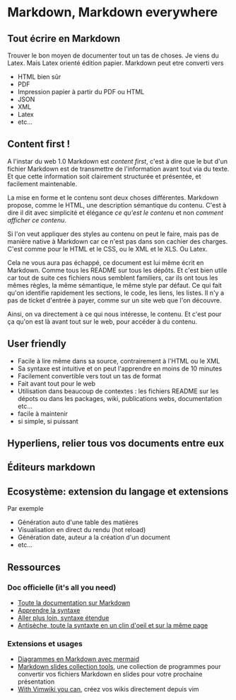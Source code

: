 # Markdown, Markdown everywhere

## Tout écrire en Markdown

Trouver le bon moyen de documenter tout un tas de choses. Je viens du Latex. Mais Latex orienté édition papier. Markdown peut etre converti vers

- HTML bien sûr
- PDF
- Impression papier à partir du PDF ou HTML
- JSON
- XML
- Latex
- etc...

## Content first !

A l'instar du web 1.0 Markdown est *content first*, c'est à dire que le but d'un fichier Markdown est de transmettre de l'information avant tout via du texte. Et que cette information soit clairement structurée et présentée, et facilement maintenable.

La mise en forme et le contenu sont deux choses différentes. Markdown propose, comme le HTML, une description sémantique du contenu. C'est à dire il dit avec simplicité et élégance *ce qu'est le contenu* et non *comment afficher ce contenu*. 

Si l'on veut appliquer des styles au contenu on peut le faire, mais pas de manière native à Markdown car ce n'est pas dans son cachier des charges. C'est comme pour le HTML et le CSS, ou le XML et le XLS. Ou Latex.

Cela ne vous aura pas échappé, ce document est lui même écrit en Markdown. Comme tous les README sur tous les dépôts. Et c'est bien utile car tout de suite ces fichiers nous semblent familiers, car ils ont tous les mêmes règles, la même sémantique, le même style par défaut. Ce qui fait qu'on identifie rapidement les sections, le code, les liens, les listes. Il n'y a pas de ticket d'entrée à payer, comme sur un site web que l'on découvre. 

Ainsi, on va directement à ce qui nous intéresse, le contenu. Et c'est pour ça qu'on est là avant tout sur le web, pour accéder à du contenu.

## User friendly

- Facile à lire même dans sa source, contrairement à l'HTML ou le XML
- Sa syntaxe est intuitive et on peut l'apprendre en moins de 10 minutes
- Facilement convertible vers tout un tas de format
- Fait avant tout pour le web
- Utilisation dans beaucoup de contextes : les fichiers README sur les dépots ou dans les packages, wiki, publications webs, documentation etc...
- facile à maintenir
- si simple, si puissant

## Hyperliens, relier tous vos documents entre eux

## Éditeurs markdown

## Ecosystème: extension du langage et extensions

Par exemple

- Génération auto d'une table des matières
- Visualisation en direct du rendu (hot reload)
- Génération date, auteur a la création d'un document
- etc...

## Ressources


### Doc officielle (it's all you need)

- [Toute la documentation sur Markdown](https://www.markdownguide.org)
- [Apprendre la syntaxe](https://www.markdownguide.org/basic-syntax)
- [Aller plus loin, syntaxe étendue](https://www.markdownguide.org/extended-syntax/)
- [Antisèche, toute la syntaxte en un clin d'oeil et sur la même page](https://www.markdownguide.org/cheat-sheet/)

### Extensions et usages

- [Diagrammes en Markdown avec mermaid](https://mermaid-js.github.io/mermaid/#/)
- [Markdown slides collection tools](https://gist.github.com/johnloy/27dd124ad40e210e91c70dd1c24ac8c8), une collection de programmes pour convertir vos fichiers Markdown en slides pour votre prochaine présentation
- [With Vimwiki you can](https://vimwiki.github.io/), créez vos wikis directement depuis vim


